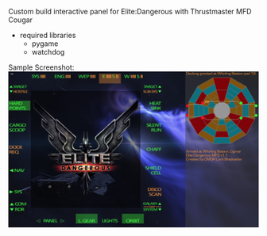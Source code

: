 Custom build interactive panel for Elite:Dangerous with Thrustmaster MFD Cougar
- required libraries
  - pygame
  - watchdog

Sample Screenshot:
![Elite:Dangerous](images/ED-MFD.screenshot.1.png)
